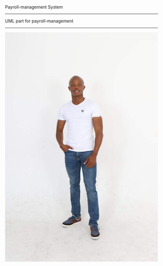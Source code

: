 Payroll-management System

---

UML part for payroll-management

---

![This is my payroll-management-pic](uml/payroll-management.png)
